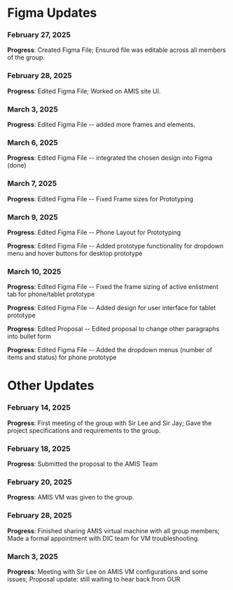 # Figma Updates

### February 27, 2025

**Progress**: Created Figma File; Ensured file was editable across all members of the group.


### February 28, 2025

**Progress**: Edited Figma File; Worked on AMIS site UI.


### March 3, 2025

**Progress**: Edited Figma File -- added more frames and elements.


### March 6, 2025

**Progress**: Edited Figma File -- integrated the chosen design into Figma (done)


### March 7, 2025

**Progress**: Edited Figma File -- Fixed Frame sizes for Prototyping 

### March 9, 2025

**Progress**: Edited Figma File -- Phone Layout for Prototyping

**Progress**: Edited Figma File -- Added prototype functionality for dropdown menu and hover buttons for desktop prototype

### March 10, 2025

**Progress**: Edited Figma File -- Fixed the frame sizing of active enlistment tab for phone/tablet prototype

**Progress**: Edited Figma File -- Added design for user interface for tablet prototype

**Progress**: Edited Proposal -- Edited proposal to change other paragraphs into bullet form

**Progress**: Edited Figma File -- Added the dropdown menus (number of items and status) for phone prototype

# Other Updates

### February 14, 2025

**Progress**: First meeting of the group with Sir Lee and Sir Jay; Gave the project specifications and requirements to the group.


### February 18, 2025

**Progress**: Submitted the proposal to the AMIS Team


### February 20, 2025

**Progress**: AMIS VM was given to the group.


### February 28, 2025

**Progress**: Finished sharing AMIS virtual machine with all group members; Made a formal appointment with DIC team for VM troubleshooting.


### March 3, 2025

**Progress**: Meeting with Sir Lee on AMIS VM configurations and some issues; Proposal update: still waiting to hear back from OUR
